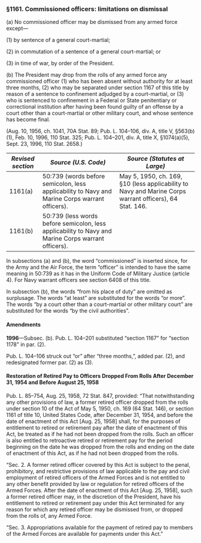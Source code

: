 ### §1161. Commissioned officers: limitations on dismissal ###

(a) No commissioned officer may be dismissed from any armed force except—

(1) by sentence of a general court-martial;

(2) in commutation of a sentence of a general court-martial; or

(3) in time of war, by order of the President.

(b) The President may drop from the rolls of any armed force any commissioned officer (1) who has been absent without authority for at least three months, (2) who may be separated under section 1167 of this title by reason of a sentence to confinement adjudged by a court-martial, or (3) who is sentenced to confinement in a Federal or State penitentiary or correctional institution after having been found guilty of an offense by a court other than a court-martial or other military court, and whose sentence has become final.

(Aug. 10, 1956, ch. 1041, 70A Stat. 89; Pub. L. 104–106, div. A, title V, §563(b)(1), Feb. 10, 1996, 110 Stat. 325; Pub. L. 104–201, div. A, title X, §1074(a)(5), Sept. 23, 1996, 110 Stat. 2658.)

|*Revised section*|                                       *Source (U.S. Code)*                                        |                                     *Source (Statutes at Large)*                                      |
|-----------------|---------------------------------------------------------------------------------------------------|-------------------------------------------------------------------------------------------------------|
|     1161(a)     |  50:739 (words before semicolon, less applicability to Navy and Marine Corps warrant officers).   |May 5, 1950, ch. 169, §10 (less applicability to Navy and Marine Corps warrant officers), 64 Stat. 146.|
|     1161(b)     |50:739 (less words before semicolon, less applicability to Navy and Marine Corps warrant officers).|                                                                                                       |

In subsections (a) and (b), the word “commissioned” is inserted since, for the Army and the Air Force, the term “officer” is intended to have the same meaning in 50:739 as it has in the Uniform Code of Military Justice (article 4). For Navy warrant officers see section 6408 of this title.

In subsection (b), the words “from his place of duty” are omitted as surplusage. The words “at least” are substituted for the words “or more”. The words “by a court other than a court-martial or other military court” are substituted for the words “by the civil authorities”.

#### Amendments ####

**1996**—Subsec. (b). Pub. L. 104–201 substituted “section 1167” for “section 1178” in par. (2).

Pub. L. 104–106 struck out “or” after “three months,”, added par. (2), and redesignated former par. (2) as (3).

#### Restoration of Retired Pay to Officers Dropped From Rolls After December 31, 1954 and Before August 25, 1958 ####

Pub. L. 85–754, Aug. 25, 1958, 72 Stat. 847, provided: “That notwithstanding any other provisions of law, a former retired officer dropped from the rolls under section 10 of the Act of May 5, 1950, ch. 169 (64 Stat. 146), or section 1161 of title 10, United States Code, after December 31, 1954, and before the date of enactment of this Act [Aug. 25, 1958] shall, for the purposes of entitlement to retired or retirement pay after the date of enactment of this Act, be treated as if he had not been dropped from the rolls. Such an officer is also entitled to retroactive retired or retirement pay for the period beginning on the date he was dropped from the rolls and ending on the date of enactment of this Act, as if he had not been dropped from the rolls.

“Sec. 2. A former retired officer covered by this Act is subject to the penal, prohibitory, and restrictive provisions of law applicable to the pay and civil employment of retired officers of the Armed Forces and is not entitled to any other benefit provided by law or regulation for retired officers of the Armed Forces. After the date of enactment of this Act [Aug. 25, 1958], such a former retired officer may, in the discretion of the President, have his entitlement to retired or retirement pay under this Act terminated for any reason for which any retired officer may be dismissed from, or dropped from the rolls of, any Armed Force.

“Sec. 3. Appropriations available for the payment of retired pay to members of the Armed Forces are available for payments under this Act.”